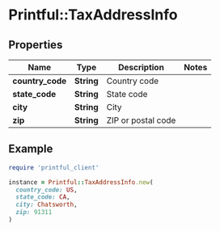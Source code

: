 # Printful::TaxAddressInfo

## Properties

| Name | Type | Description | Notes |
| ---- | ---- | ----------- | ----- |
| **country_code** | **String** | Country code |  |
| **state_code** | **String** | State code |  |
| **city** | **String** | City |  |
| **zip** | **String** | ZIP or postal code |  |

## Example

```ruby
require 'printful_client'

instance = Printful::TaxAddressInfo.new(
  country_code: US,
  state_code: CA,
  city: Chatsworth,
  zip: 91311
)
```

